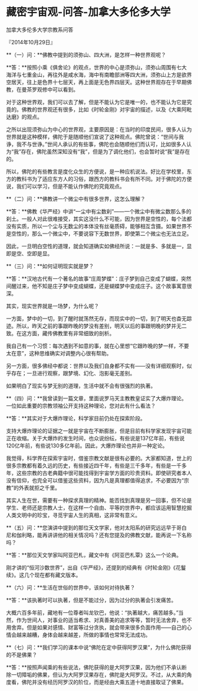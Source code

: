 # 藏密宇宙观-问答-加拿大多伦多大学

加拿大多伦多大学宗教系问答

『2014年10月29日』

**（一）问：**佛教中提到的须弥山、四大洲，是怎样一种世界观呢？

**答：**按照小乘《俱舍论》的观点，世界的中心是须弥山，须弥山周围有七大海洋与七重金山，再往外是咸水海，海中有南瞻部洲等四大洲，须弥山上方是欲界空居天，往上是色界十七层天，再上面是无色界四层天。这种世界观存在于早期佛教，在曼茶罗观修中可以看到。

对于这种世界观，我们可以去了解，但是不能认为它是唯一的，也不能认为它是究竟的。佛教的世界观还有很多，比如《时轮金刚》对宇宙的描述，以及《大乘阿毗达磨》的观点。

之所以出现须弥山为中心的世界观，主要原因是：在当时的印度民间，很多人认为世界就是这种模样，佛陀于是随顺他们宣说了这种观点。佛陀曾说：“世间与我诤，我不与世诤。”世间人承认的有些事，佛陀也会随顺他们而认可，比如很多人认为“我”存在，佛陀虽然深知没有“我”，但是为了调化他们，也会暂时说“我”是存在的。

所以，佛陀的有些教言是度化众生的方便说，是一种应机说法。好比在学校里，东方的教科书为了适应东方人的习俗，跟西方的教科书会有所不同。对于佛陀的方便说，我们可以学习，但是不能认作佛陀的究竟观点。

**（二）问：**佛教讲一个微尘中有很多世界，这怎么理解？

**答：**佛教《华严经》中讲“一尘中有尘数刹”——一个微尘中有微尘数那么多的刹土。一般人对此很难接受，其实这没什么不可能，因为世界是空性的，每个法都没有实质，所以一个尘与无数尘的本体没有丝毫质碍，能够相互含摄。如果世界不是空性的，那么一个微尘中，不要说容下无数世界，即使第二个微尘也无法立足。

因此，一旦明白空性的道理，就会知道确实如佛经所说：一就是多、多就是一，显即是空、空即是显。

**（三）问：**如何证明现实就是梦？

**答：**汉地古代有一个著名的故事“庄周梦蝶”：庄子梦到自己变成了蝴蝶，突然间醒过来，他不知是庄子梦中变成蝴蝶，还是蝴蝶梦中变成庄子。这个故事寓意很深。

其实，现实世界就是一场梦，为什么呢？

一方面，梦中的一切，到了醒时就荡然无存，而现实中的一切，到了明天也杳无踪迹。所以，昨天之前的事跟昨晚的梦没有差别，明天以后的事跟明晚的梦并无二致。在这方面，藏传佛教里有非常细致的剖析。

我自己有一个习惯：每次遇到不如意的事，就在心里想“它跟昨晚的梦一样，不要太在意”，这种思维确实对调整内心很有帮助。

另一方面，很多佛经中都说：世界以及我们自身都不实有——没有详细观察时，似乎存在；一旦进行观察，跟梦境、幻化、泡影毫无差别。

如果明白了现实与梦无别的道理，生活中就不会有很强烈的执著。

**（四）问：**我曾读到一篇文章，里面说罗马天主教教皇证实了大爆炸理论。一位如此重要的宗教领袖公开支持这种理论，您对此有什么看法？

**答：**其实对于大爆炸理论，科学家目前仍处在探索阶段。

支持大爆炸理论的证据之一就是宇宙在不断膨胀，但是目前有科学家发现宇宙可能正在收缩。关于大爆炸的发生时间，也众说纷纭，有些说是137亿年前，有些说120亿年前，有些说130多亿年前。因此，大爆炸理论也并非一种定论。

我觉得，科学界在探索宇宙时，借鉴宗教文献是很有必要的。大家都知道，世上的很多宗教都有着久远的历史，有些接近四千年，有些是三千多年，有些是一千多年，这些宗教的古老典籍中很可能找得到宇宙学方面的珍贵资料。即使研究者本人没有信仰，也完全可以借鉴这些资料，因为凡是真理都值得追求，不必要因为“宗教”的外表就拒之千里。

其实人生在世，需要有一种探求真理的精神。能否找到真理是另一回事，但不论是学生、老师还是宗教人士，在这样一个自由、平等的世界中，都应该运用智慧挖掘人类文明中的珍宝，寻觅宇宙人生的真相，这非常有意义。

**（五）问：**您演讲中提到的那位天文学家，他对太阳系的研究远远早于哥白尼和伽利略，能再讲讲他的相关情况吗？还有您提及的佛教文献，能再说一下名称吗？

**答：**那位天文学家叫阿亚巴札，藏文中有《阿亚巴札覃》这么一个论典。

刚才讲的“恒河沙数世界”，出自《华严经》，还提到的经典有《时轮金刚》《花鬘续》。这几个现在都有藏文版本。

**（六）问：**生活在世俗的世界中，该如何对待执著？

**答：**该执著时可以执著，但是不能过分，因为过分的执著会引发痛苦。

大概六百多年前，藏地有一位尊者叫龙钦巴，他说：“执著越大，痛苦越多。”当然，作为世间人，对事业的适当希求、对真善美的追求等等，暂时无法舍弃，也不用舍弃。但是如果对感情、财富等过分贪执，就会带来很多负面作用——自己的心情会越来越糟，身体会越来越差，所做的事情也常常无法成功。

**（七）问：**我们学习的课本中说“佛陀在定中获得阿罗汉果”，为什么佛陀获得的不是佛果？

**答：**按照声闻乘的有些说法，佛陀获得的是大阿罗汉果，因为他们不承认断除一切障垢的佛果，但认为大阿罗汉果存在，佛陀是大阿罗汉。不过，从大乘的角度看，佛陀并没有经历阿罗汉的阶位，而是经由大乘五道十地直接取证了佛果。

